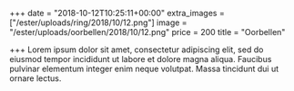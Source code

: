 +++
date = "2018-10-12T10:25:11+00:00"
extra_images = ["/ester/uploads/ring/2018/10/12.png"]
image = "/ester/uploads/oorbellen/2018/10/12.png"
price = 200
title = "Oorbellen"

+++
Lorem ipsum dolor sit amet, consectetur adipiscing elit, sed do eiusmod tempor incididunt ut labore et dolore magna aliqua. Faucibus pulvinar elementum integer enim neque volutpat. Massa tincidunt dui ut ornare lectus.